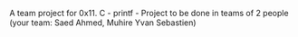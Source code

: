 A team project for 0x11. C - printf - Project to be done in teams of 2 people (your team: Saed Ahmed, Muhire Yvan Sebastien)

